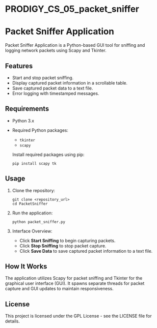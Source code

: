 # PRODIGY_CS_05_packet_sniffer

# Packet Sniffer Application

Packet Sniffer Application is a Python-based GUI tool for sniffing and logging network packets using Scapy and Tkinter.

## Features

- Start and stop packet sniffing.
- Display captured packet information in a scrollable table.
- Save captured packet data to a text file.
- Error logging with timestamped messages.

## Requirements

- Python 3.x
- Required Python packages:
  - `tkinter`
  - `scapy`
  
  Install required packages using pip:

  ```
  pip install scapy tk
  ```

## Usage

1. Clone the repository:

   ```
   git clone <repository_url>
   cd PacketSniffer
   ```

2. Run the application:

   ```
   python packet_sniffer.py
   ```

3. Interface Overview:
   - Click **Start Sniffing** to begin capturing packets.
   - Click **Stop Sniffing** to stop packet capture.
   - Click **Save Data** to save captured packet information to a text file.

## How It Works

The application utilizes Scapy for packet sniffing and Tkinter for the graphical user interface (GUI). It spawns separate threads for packet capture and GUI updates to maintain responsiveness.



## License

This project is licensed under the GPL License - see the LICENSE file for details.
